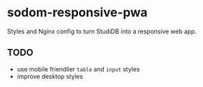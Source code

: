# sodom-responsive-pwa
Styles and Nginx config to turn StudiDB into a responsive web app.

## TODO
* use mobile friendlier `table` and `input` styles
* improve desktop styles
